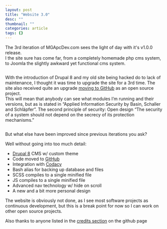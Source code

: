 ```yaml
---
layout: post
title: "Website 3.0"
desc: ""
thumbnail: ""
categories: article
tags: {}
---
```

<p>The 3rd iteration of MGApcDev.com sees the light of day with it's v1.0.0 release.<br />
I the site sure has come far, from a completely homemade php cms system, to Joomla the slightly awkward yet functional cms system.</p>
<img alt=""Image"" data-caption=""The old two sites, side by side. No other images of the site were able to be recovered (without actually setting them up again)."" data-entity-type=""file"" data-entity-uuid=""f76c40de-97a2-418f-853f-6382f9cf875e"" src=""/sites/default/files/inline-images/site2dot0_0.png"" />
<p>With the introduction of Drupal 8 and my old site being hacked do to lack of maintenance, I thought it was time to upgrade the site for a 3rd time. The site also received quite an upgrade <a href=""https://github.com/MGApcDev/MGApcDevCom"">moving to GitHub</a> as an open source project.<br />
This will mean that anybody can see what modules I’m running and their versions, but as is stated in “Applied Information Security by Basin, Schaller and Schläpfer”. The second principle of security: Open design “The security of a system should not depend on the secrecy of its protection mechanisms.”</p>
<img alt=""Image"" data-caption=""The new website frontpage v1.0.0"" data-entity-type=""file"" data-entity-uuid=""20938c06-c826-4270-8d05-5de1c8786cc4"" src=""/sites/default/files/inline-images/mgapcdevimg.PNG"" />
<p>But what else have been improved since previous iterations you ask?</p>

<p>Well without going into too much detail:</p>

<ul>
	<li><a href=""https://www.drupal.org/8"">Drupal 8</a> CMS w/ custom theme</li>
	<li>Code moved to <a href=""https://github.com/MGApcDev/MGApcDevCom"">GitHub</a></li>
	<li>Integration with <a href=""https://www.codacy.com/app/mgapcdev/MGApcDevCom/dashboard"">Codacy</a></li>
	<li>Bash alias for backing up database and files</li>
	<li>SCSS compiles to a single minified&nbsp;file</li>
	<li>JS compiles to a single minified file</li>
	<li>Advanced nav technology w/ hide on scroll</li>
	<li>A new and a bit more personal design</li>
</ul>

<p>The website is obviously not done, as I see most software projects as continuous development, but this is a break point for now so I can work on other open source projects.</p>

<p>Also thanks to anyone listed in the <a href=""https://github.com/MGApcDev/MGApcDevCom/blob/master/README.md"">credits section</a> on the github page</p>
